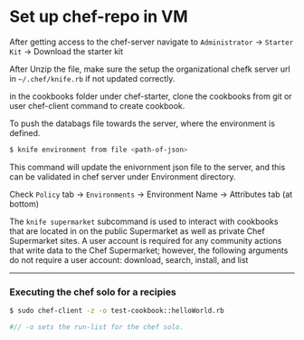 # Set up chef-repo in VM

After getting access to the chef-server navigate to `Administrator` -> `Starter Kit` -> Download the starter kit

After Unzip the file, make sure the setup the organizational chefk server url in `~/.chef/knife.rb` if not updated correctly.


in the cookbooks folder under chef-starter, clone the cookbooks from git or user chef-client command to create cookbook.

To push the databags file towards the server, where the environment is defined.

```sh
$ knife environment from file <path-of-json>
```

This command will update the enivornment json file to the server, and this can be validated in chef server under Environment directory.

Check `Policy` tab -> `Environments` -> Environment Name -> Attributes tab (at bottom)


The `knife supermarket` subcommand is used to interact with cookbooks that are located in on the public Supermarket as well as private Chef Supermarket sites. A user account is required for any community actions that write data to the Chef Supermarket; however, the following arguments do not require a user account: download, search, install, and list


---

### Executing the chef solo for a recipies

```sh 
$ sudo chef-client -z -o test-cookbook::helloWorld.rb

#// -o sets the run-list for the chef solo.
```
